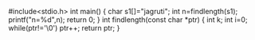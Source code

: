#include<stdio.h>
int main() 
{
char s1[]="jagruti";
int n=findlength(s1);
printf("n=%d",n);
return 0;
}
int findlength(const char *ptr)
{
int k;
int i=0;
while(ptr!='\0')
ptr++;
return ptr;
}
